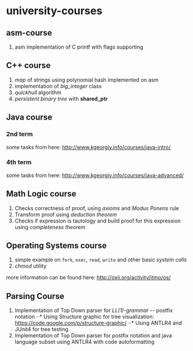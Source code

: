 university-courses
==================

asm-course
----------

1. asm implementation of C printf with flags supporting

C++ course
----------
1. *map* of strings using polynomial hash implemented on asm
2. implementation of *big_integer* class
3. *quickhull* algorithm
4. *persistent binary tree* with **shared_ptr** 

Java course
-----------
### 2nd term
some tasks from here: http://www.kgeorgiy.info/courses/java-intro/
### 4th term
some tasks from here: http://www.kgeorgiy.info/courses/java-advanced/

Math Logic course
-----------------
1. Checks correctness of proof, using *axioms* and *Modus Ponens* rule
2. Transform proof using *deduction theorem*
3. Checks if expression is tautology and build proof for this expression using *completeness theorem*

Operating Systems course
------------------------
1. simple example on `fork`, `exec`, `read`, `write` and other basic *system calls*
2. *chmod* utility

more information can be found here: http://oxij.org/activity/itmo/os/

Parsing Course
--------------
1. Implementation of Top Down parser for *LL(1)-grammar* -- postfix notation
⋅⋅* Using Structure graphic for tree visualization: https://code.google.com/p/structure-graphic/ 
⋅⋅* Using ANTLR4 and JUnit4 for tree testing
2. Implementation of Top Down parser for postfix notation and java language subset using ANTLR4 with code autoformatting 
